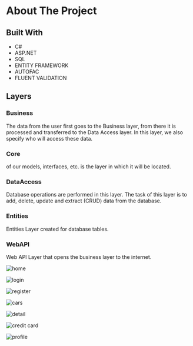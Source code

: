 # About The Project

## Built With

- C#
- ASP.NET
- SQL
- ENTITY FRAMEWORK
- AUTOFAC
- FLUENT VALIDATION


## Layers
### Business
The data from the user first goes to the Business layer, from there it is processed and transferred to the Data Access layer. In this layer, we also specify who will access these data.
### Core
of our models, interfaces, etc. is the layer in which it will be located.
### DataAccess
Database operations are performed in this layer. The task of this layer is to add, delete, update and extract (CRUD) data from the database.
### Entities
Entities Layer created for database tables.
### WebAPI
Web API Layer that opens the business layer to the internet.

![home](https://user-images.githubusercontent.com/65310334/115159081-16a12780-a09a-11eb-93a4-9f21bb2919f9.png)

![login](https://user-images.githubusercontent.com/65310334/115159131-5c5df000-a09a-11eb-9e29-5723346b557c.png)

![register](https://user-images.githubusercontent.com/65310334/115159171-7697ce00-a09a-11eb-8af9-da2189254e9c.png)

![cars](https://user-images.githubusercontent.com/65310334/115159182-89aa9e00-a09a-11eb-8db3-08a9424befa2.png)

![detail](https://user-images.githubusercontent.com/65310334/115159187-929b6f80-a09a-11eb-9c6b-f068ff43db9a.png)

![credit card](https://user-images.githubusercontent.com/65310334/115159195-9af3aa80-a09a-11eb-9c4b-5200a9dd27bf.png)

![profile](https://user-images.githubusercontent.com/65310334/115159201-a21ab880-a09a-11eb-8bd5-64006fa49d09.png)


